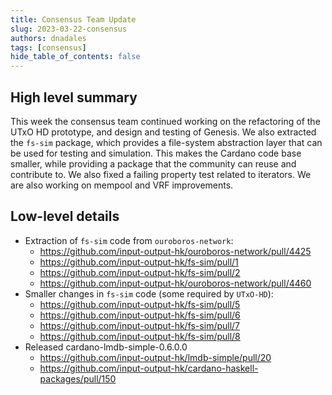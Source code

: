 ```yaml
---
title: Consensus Team Update
slug: 2023-03-22-consensus
authors: dnadales
tags: [consensus]
hide_table_of_contents: false
---
```


## High level summary

This week the consensus team continued working on the refactoring of the UTxO HD
prototype, and design and testing of Genesis. We also extracted the `fs-sim`
package, which provides a file-system abstraction layer that can be used for
testing and simulation. This makes the Cardano code base smaller, while
providing a package that the community can reuse and contribute to. We also
fixed a failing property test related to iterators. We are also working on
mempool and VRF improvements.


## Low-level details

- Extraction of `fs-sim` code from `ouroboros-network`:
    - https://github.com/input-output-hk/ouroboros-network/pull/4425
    - https://github.com/input-output-hk/fs-sim/pull/1
    - https://github.com/input-output-hk/fs-sim/pull/2
    - https://github.com/input-output-hk/ouroboros-network/pull/4460
- Smaller changes in `fs-sim` code (some required by `UTxO-HD`):
    - https://github.com/input-output-hk/fs-sim/pull/5
    - https://github.com/input-output-hk/fs-sim/pull/6
    - https://github.com/input-output-hk/fs-sim/pull/7
    - https://github.com/input-output-hk/fs-sim/pull/8
- Released cardano-lmdb-simple-0.6.0.0
    - https://github.com/input-output-hk/lmdb-simple/pull/20
    - https://github.com/input-output-hk/cardano-haskell-packages/pull/150
    

